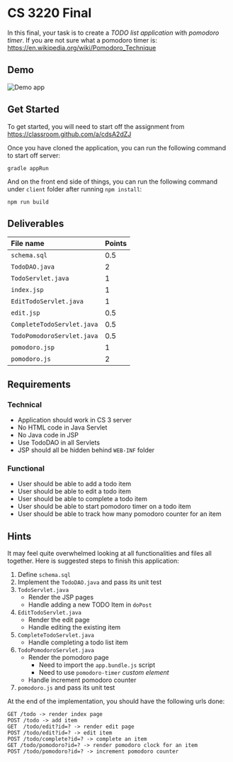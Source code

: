 # CS 3220 Final

In this final, your task is to create a *TODO list application* with _pomodoro
timer_. If you are not sure what a pomodoro timer is: https://en.wikipedia.org/wiki/Pomodoro_Technique

## Demo

![Demo app](http://g.recordit.co/oNeN0Plavh.gif)

## Get Started

To get started, you will need to start off the assignment from https://classroom.github.com/a/cdsA2dZJ

Once you have cloned the application, you can run the following command to start
off server:

```
gradle appRun
```

And on the front end side of things, you can run the following command under `client` folder after running `npm install`:

```
npm run build
```

## Deliverables

| File name | Points |
| :-- | :-- |
| `schema.sql` | 0.5 |
| `TodoDAO.java` | 2 |
| `TodoServlet.java` | 1 |
| `index.jsp` | 1 |
| `EditTodoServlet.java` | 1 |
| `edit.jsp` | 0.5 |
| `CompleteTodoServlet.java` | 0.5 |
| `TodoPomodoroServlet.java` | 0.5 |
| `pomodoro.jsp` | 1 |
| `pomodoro.js` | 2 |

## Requirements

### Technical

* Application should work in CS 3 server
* No HTML code in Java Servlet
* No Java code in JSP
* Use TodoDAO in all Servlets
* JSP should all be hidden behind `WEB-INF` folder

### Functional

* User should be able to add a todo item
* User should be able to edit a todo item
* User should be able to complete a todo item
* User should be able to start pomodoro timer on a todo item
* User should be able to track how many pomodoro counter for an item

## Hints

It may feel quite overwhelmed looking at all functionalities and files all
together. Here is suggested steps to finish this application:

1. Define `schema.sql`
2. Implement the `TodoDAO.java` and pass its unit test
3. `TodoServlet.java`
	* Render the JSP pages
	* Handle adding a new TODO Item in `doPost`
4. `EditTodoServlet.java`
	* Render the edit page
	* Handle editing the existing item
5. `CompleteTodoServlet.java`
	* Handle completing a todo list item
6. `TodoPomodoroServlet.java`
	* Render the pomodoro page
		- Need to import the `app.bundle.js` script
		- Need to use `pomodoro-timer` _custom element_
	* Handle increment pomodoro counter
7. `pomodoro.js` and pass its unit test

At the end of the implementation, you should have the following urls done:

```
GET /todo -> render index page
POST /todo -> add item
GET  /todo/edit?id=? -> render edit page
POST /todo/edit?id=? -> edit item
POST /todo/complete?id=? -> complete an item
GET /todo/pomodoro?id=? -> render pomodoro clock for an item
POST /todo/pomodoro?id=? -> increment pomodoro counter
```
